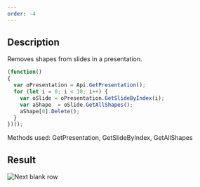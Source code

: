 ```yaml
---
order: -4
---
```


## Description

Removes shapes from slides in a presentation.

<!-- This code snippet is shown in the screenshot. -->

<!-- eslint-skip -->

``` ts
(function()
{
  var oPresentation = Api.GetPresentation();
  for (let i = 0; i < 10; i++) {
    var oSlide = oPresentation.GetSlideByIndex(i);
    var aShape  = oSlide.GetAllShapes();
    aShape[0].Delete();
  }
})();
```

Methods used: GetPresentation, GetSlideByIndex, GetAllShapes

## Result

![Next blank row](/assets/images/plugins/remove-shapes.png)
